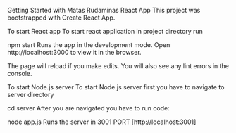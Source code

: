 Getting Started with Matas Rudaminas React App
This project was bootstrapped with Create React App.

To start React app
To start react application in project directory run

npm start
Runs the app in the development mode.
Open http://localhost:3000 to view it in the browser.

The page will reload if you make edits.
You will also see any lint errors in the console.

To start Node.js server
To start Node.js server first you have to navigate to server directory

cd server
After you are navigated you have to run code:

node app.js
Runs the server in 3001 PORT [http://localhost:3001]
